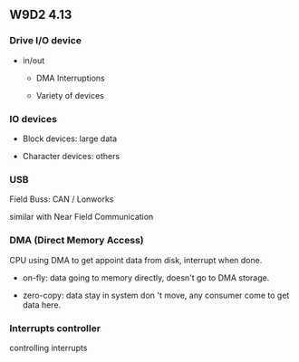 ## W9D2 4.13

### Drive I/O device

+ in/out

  + DMA Interruptions

  + Variety of devices

### IO devices

+ Block devices: large data

+ Character devices: others

### USB

Field Buss: CAN / Lonworks

similar with Near Field Communication

### DMA (Direct Memory Access)

CPU using DMA to get appoint data from disk, interrupt when done.

+ on-fly: data going to memory directly, doesn't go to DMA storage.

+ zero-copy: data stay in system don 't move, any consumer come to get data here.

### Interrupts controller

controlling interrupts